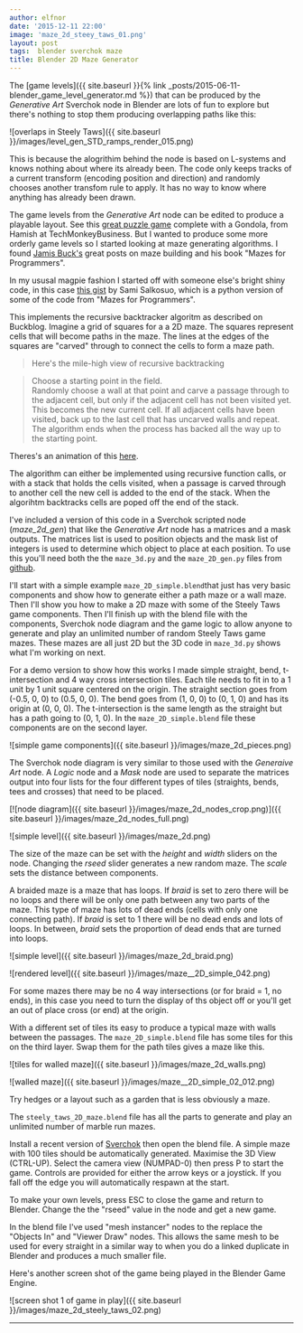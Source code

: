 ```yaml
---
author: elfnor
date: '2015-12-11 22:00'
image: 'maze_2d_steey_taws_01.png'
layout: post
tags:  blender sverchok maze
title: Blender 2D Maze Generator
---
```


The [game levels]({{ site.baseurl }}{% link _posts/2015-06-11-blender_game_level_generator.md %}) that can be produced by the *Generative Art* Sverchok node in Blender are lots of fun to explore but there\'s nothing to stop them producing overlapping paths like this:

![overlaps in Steely Taws]({{ site.baseurl }}/images/level_gen_STD_ramps_render_015.png)

This is because the alogrithim behind the node is based on L-systems and knows nothing about where its already been. The code only keeps tracks of a current transform (encoding position and direction) and randomly chooses another transfom rule to apply. It has no way to know where anything has already been drawn.

The game levels from the *Generative Art* node can be edited to produce a playable layout. See this [great puzzle game](http://techmonkeybusiness.com/steely-taws-puzzle-game-v3.html) complete with a Gondola, from Hamish at TechMonkeyBusiness. But I wanted to produce some more orderly game levels so I started looking at maze generating algorithms. I found [Jamis Buck\'s](http://weblog.jamisbuck.org/2011/2/7/maze-generation-algorithm-recap) great posts on maze building and his book \"Mazes for Programmers\".

In my ususal magpie fashion I started off with someone else\'s bright shiny code, in this case [this gist](https://gist.github.com/samisalkosuo/77bd95f605fc41dc7366) by Sami Salkosuo, which is a python version of some of the code from \"Mazes for Programmers\".

This implements the recursive backtracker algoritm as described on Buckblog. Imagine a grid of squares for a a 2D maze. The squares represent cells that will become paths in the maze. The lines at the edges of the squares are \"carved\" through to connect the cells to form a maze path.

> Here's the mile-high view of recursive backtracking

> Choose a starting point in the field.  
> Randomly choose a wall at that point and carve a passage through to the adjacent cell, but only if the adjacent cell has not been visited yet. This becomes the new current cell.
> If all adjacent cells have been visited, back up to the last cell that has uncarved walls and repeat.
> The algorithm ends when the process has backed all the way up to the starting point.

Theres\'s an animation of this [here](http://weblog.jamisbuck.org/2011/2/7/maze-generation-algorithm-recap).

The algorithm can either be implemented using recursive function calls, or with a stack that holds the cells visited, when a passage is carved through to another cell the new cell is added to the end of the stack. When the algorihtm backtracks cells are poped off the end of the stack.

I\'ve included a version of this code in a Sverchok scripted node (*maze_2d_gen*) that like the *Generative Art* node has a matrices and a mask outputs. The matrices list is used to position objects and the mask list of integers is used to determine which object to place at each position. To use this you\'ll need both the the `maze_3d.py` and the `maze_2D_gen.py` files from [github](https://github.com/elfnor/mazes).

I\'ll start with a simple example `maze_2D_simple.blend`that just has very basic components and show how to generate either a path maze or a wall maze. Then I\'ll show you how to make a 2D maze with some of the Steely Taws game components. Then I\'ll finish up with the blend file with the components, Sverchok node diagram and the game logic to allow anyone to generate and play an unlimited number of random Steely Taws game mazes. These mazes are all just 2D but the 3D code in `maze_3d.py` shows what I\'m working on next.

For a demo version to show how this works I made simple straight, bend, t-intersection and 4 way cross intersection tiles. Each tile needs to fit in to a 1 unit by 1 unit square centered on the origin. The straight section goes from (-0.5, 0, 0) to (0.5, 0, 0). The bend goes from (1, 0, 0) to (0, 1, 0) and has its origin at (0, 0, 0). The t-intersection is the same length as the straight but has a path going to (0, 1, 0). In the `maze_2D_simple.blend` file these components are on the second layer.

![simple game components]({{ site.baseurl }}/images/maze_2d_pieces.png)

The Sverchok node diagram is very similar to those used with the *Generaive Art* node. A *Logic* node and a *Mask* node are used to separate the matrices output into four lists for the four different types of tiles (straights, bends, tees and crosses) that need to be placed.

[![node diagram]({{ site.baseurl }}/images/maze_2d_nodes_crop.png)]({{ site.baseurl }}/images/maze_2d_nodes_full.png)

![simple level]({{ site.baseurl }}/images/maze_2d.png)

The size of the maze can be set with the *height* and *width* sliders on the node. Changing the *rseed* slider generates a new random maze. The *scale* sets the distance between components.

A braided maze is a maze that has loops. If *braid* is set to zero there will be no loops and there will be only one path between any two parts of the maze. This type of maze has lots of dead ends (cells with only one connecting path). If *braid* is set to 1 there will be no dead ends and lots of loops. In between, *braid* sets the proportion of dead ends that are turned into loops.

![simple level]({{ site.baseurl }}/images/maze_2d_braid.png)

![rendered level]({{ site.baseurl }}/images/maze__2D_simple_042.png)

For some mazes there may be no 4 way intersections (or for braid = 1, no ends), in this case you need to turn the display of ths object off or you\'ll get an out of place cross (or end) at the origin.

With a different set of tiles its easy to produce a typical maze with walls between the passages. The `maze_2D_simple.blend` file has some tiles for this on the third layer. Swap them for the path tiles gives a maze like this.

![tiles for walled maze]({{ site.baseurl }}/images/maze_2d_walls.png)

![walled maze]({{ site.baseurl }}/images/maze__2D_simple_02_012.png)

Try hedges or a layout such as a garden that is less obviously a maze.

The `steely_taws_2D_maze.blend` file has all the parts to generate and play an unlimited number of marble run mazes.

Install a recent version of [Sverchok](https://github.com/nortikin/sverchok) then open the blend file. A simple maze with 100 tiles should be automatically generated. Maximise the 3D View (CTRL-UP). Select the camera view (NUMPAD-0) then press P to start the game. Controls are provided for either the arrow keys or a joystick. If you fall off the edge you will automatically respawn at the start.

To make your own levels, press ESC to close the game and return to Blender. Change the the \"rseed\" value in the node and get a new game.

In the blend file I\'ve used \"mesh instancer\" nodes to the replace the \"Objects In\" and \"Viewer Draw\" nodes. This allows the same mesh to be used for every straight in a similar way to when you do a linked duplicate in Blender and produces a much smaller file.

Here\'s another screen shot of the game being played in the Blender Game Engine.

![screen shot 1 of game in play]({{ site.baseurl }}/images/maze_2d_steely_taws_02.png)

------------------------------------------------------------------------
